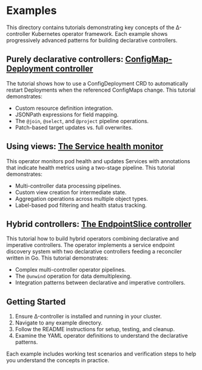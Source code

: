 # Examples

This directory contains tutorials demonstrating key concepts of the Δ-controller Kubernetes operator framework. Each example shows progressively advanced patterns for building declarative controllers.

## Purely declarative controllers: [ConfigMap-Deployment controller](./configmap-deployment-controller/)

The tutorial shows how to use a ConfigDeployment CRD to automatically restart Deployments when the referenced ConfigMaps change. This tutorial demonstrates:
- Custom resource definition integration.
- JSONPath expressions for field mapping.
- The `@join`, `@select`, and `@project` pipeline operations.
- Patch-based target updates vs. full overwrites.

## Using views: [The Service health monitor](./service-health-monitor/)

This operator monitors pod health and updates Services with annotations that indicate health metrics using a two-stage pipeline. This tutorial demonstrates:
- Multi-controller data processing pipelines.
- Custom view creation for intermediate state.
- Aggregation operations across multiple object types.
- Label-based pod filtering and health status tracking.

## Hybrid controllers: [The EndpointSlice controller](./endpointslice-controller/)

This tutorial how to build hybrid operators combining declarative and imperative controllers. The operator implements a service endpoint discovery system with two declarative controllers feeding a reconciler written in Go. This tutorial demonstrates:
- Complex multi-controller operator pipelines.
- The `@unwind` operation for data demultiplexing.
- Integration patterns between declarative and imperative controllers.

## Getting Started

1. Ensure Δ-controller is installed and running in your cluster.
2. Navigate to any example directory.
3. Follow the README instructions for setup, testing, and cleanup.
4. Examine the YAML operator definitions to understand the declarative patterns.

Each example includes working test scenarios and verification steps to help you understand the concepts in practice.
